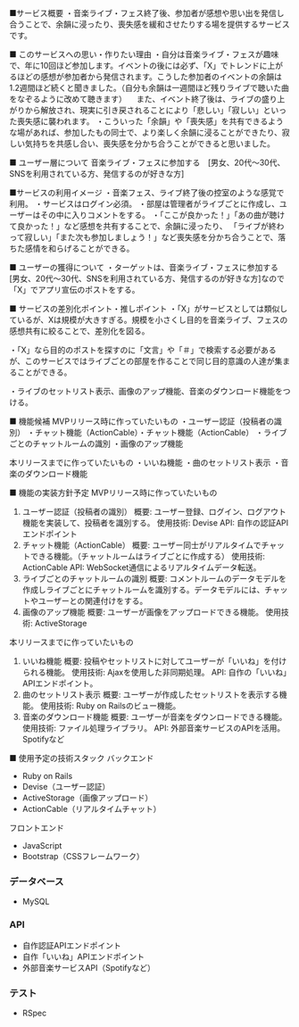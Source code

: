■サービス概要
・音楽ライブ・フェス終了後、参加者が感想や思い出を発信し合うことで、余韻に浸ったり、喪失感を緩和させたりする場を提供するサービスです。


■ このサービスへの思い・作りたい理由
・自分は音楽ライブ・フェスが趣味で、年に10回ほど参加します。イベントの後には必ず、「X」でトレンドに上がるほどの感想が参加者から発信されます。こうした参加者のイベントの余韻は1.2週間ほど続くと聞きました。（自分も余韻は一週間ほど残りライブで聴いた曲をなぞるように改めて聴きます）
　また、イベント終了後は、ライブの盛り上がりから解放され、現実に引き戻されることにより「悲しい」「寂しい」といった喪失感に襲われます。
・こういった「余韻」や「喪失感」を共有できるような場があれば、参加したもの同士で、より楽しく余韻に浸ることができたり、寂しい気持ちを共感し合い、喪失感を分かち合うことができると思いました。


■ ユーザー層について
音楽ライブ・フェスに参加する　[男女、20代〜30代、SNSを利用されている方、発信するのが好きな方]


■サービスの利用イメージ
・音楽フェス、ライブ終了後の控室のような感覚で利用。
・サービスはログイン必須。
・部屋は管理者がライブごとに作成し、ユーザーはその中に入りコメントをする。
・「ここが良かった！」「あの曲が聴けて良かった！」など感想を共有することで、余韻に浸ったり、
「ライブが終わって寂しい」「また次も参加しましょう！」など喪失感を分かち合うことで、落ちた感情を和らげることができる。


■ ユーザーの獲得について
・ターゲットは、音楽ライブ・フェスに参加する　[男女、20代〜30代、SNSを利用されている方、発信するのが好きな方]なので「X」でアプリ宣伝のポストをする。


■ サービスの差別化ポイント・推しポイント
・「X」がサービスとしては類似しているが、Xは規模が大きすぎる。規模を小さくし目的を音楽ライブ、フェスの感想共有に絞ることで、差別化を図る。

・「X」なら目的のポストを探すのに「文言」や「＃」で検索する必要があるが、このサービスではライブごとの部屋を作ることで同じ目的意識の人達が集まることができる。

・ライブのセットリスト表示、画像のアップ機能、音楽のダウンロード機能をつける。

■ 機能候補
MVPリリース時に作っていたいもの
・ユーザー認証（投稿者の識別）
・チャット機能（ActionCable）・チャット機能（ActionCable）
・ライブごとのチャットルームの識別
・画像のアップ機能

本リリースまでに作っていたいもの
・いいね機能
・曲のセットリスト表示
・音楽のダウンロード機能


■ 機能の実装方針予定
MVPリリース時に作っていたいもの
1. ユーザー認証（投稿者の識別）
概要: ユーザー登録、ログイン、ログアウト機能を実装して、投稿者を識別する。
使用技術: Devise
API: 自作の認証APIエンドポイント
2. チャット機能（ActionCable）
概要: ユーザー同士がリアルタイムでチャットできる機能。（チャットルームはライブごとに作成する）
使用技術: ActionCable
API: WebSocket通信によるリアルタイムデータ転送。
3. ライブごとのチャットルームの識別
概要: コメントルームのデータモデルを作成しライブごとにチャットルームを識別する。データモデルには、チャットやユーザーとの関連付けをする。
4. 画像のアップ機能
概要: ユーザーが画像をアップロードできる機能。
使用技術: ActiveStorage

本リリースまでに作っていたいもの
1. いいね機能
概要: 投稿やセットリストに対してユーザーが「いいね」を付けられる機能。
使用技術: Ajaxを使用した非同期処理。
API: 自作の「いいね」APIエンドポイント。
2. 曲のセットリスト表示
概要: ユーザーが作成したセットリストを表示する機能。
使用技術: Ruby on Railsのビュー機能。
3. 音楽のダウンロード機能
概要: ユーザーが音楽をダウンロードできる機能。
使用技術: ファイル処理ライブラリ。
API: 外部音楽サービスのAPIを活用。Spotifyなど


■ 使用予定の技術スタック
バックエンド
- Ruby on Rails
- Devise（ユーザー認証）
- ActiveStorage（画像アップロード）
- ActionCable（リアルタイムチャット）

フロントエンド
- JavaScript
- Bootstrap（CSSフレームワーク）

### データベース
- MySQL

### API
- 自作認証APIエンドポイント
- 自作「いいね」APIエンドポイント
- 外部音楽サービスAPI（Spotifyなど）

### テスト
- RSpec